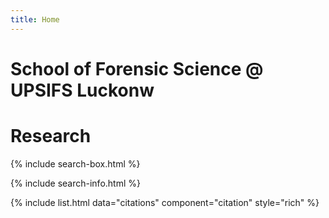 ```yaml
---
title: Home
---
```


# School of Forensic Science @ UPSIFS Luckonw 



# <i class="fas fa-microscope"></i>Research


{% include search-box.html %}

{% include search-info.html %}

{% include list.html data="citations" component="citation" style="rich" %}
